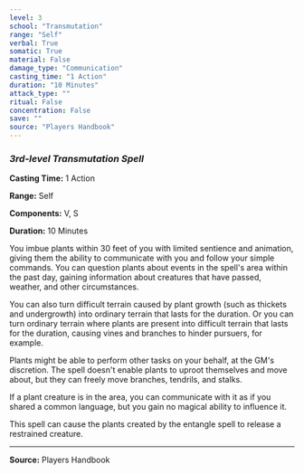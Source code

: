 ```yaml
---
level: 3
school: "Transmutation"
range: "Self"
verbal: True
somatic: True
material: False
damage_type: "Communication"
casting_time: "1 Action"
duration: "10 Minutes"
attack_type: ""
ritual: False
concentration: False
save: ""
source: "Players Handbook"
---
```


### *3rd-level Transmutation Spell*

**Casting Time:** 1 Action

**Range:** Self

**Components:** V, S

**Duration:** 10 Minutes

You imbue plants within 30 feet of you with limited sentience and animation, giving them the ability to communicate with you and follow your simple commands. You can question plants about events in the spell's area within the past day, gaining information about creatures that have passed, weather, and other circumstances.
 
 You can also turn difficult terrain caused by plant growth (such as thickets and undergrowth) into ordinary terrain that lasts for the duration. Or you can turn ordinary terrain where plants are present into difficult terrain that lasts for the duration, causing vines and branches to hinder pursuers, for example.
 
 Plants might be able to perform other tasks on your behalf, at the GM's discretion. The spell doesn't enable plants to uproot themselves and move about, but they can freely move branches, tendrils, and stalks.
 
 If a plant creature is in the area, you can communicate with it as if you shared a common language, but you gain no magical ability to influence it.
 
 This spell can cause the plants created by the entangle spell to release a restrained creature.

---
**Source:** Players Handbook
